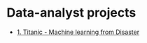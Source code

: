 # Data-analyst projects
- [1. Titanic - Machine learning from Disaster](./Pages/Titanic_ML_Disaster.md)
